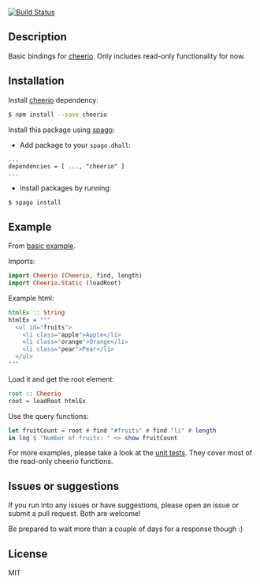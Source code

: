 [![Build Status](https://travis-ci.org/icyrockcom/purescript-cheerio.svg?branch=master)](https://travis-ci.org/icyrockcom/purescript-cheerio)

## Description

Basic bindings for [cheerio](https://cheerio.js.org/). Only includes read-only functionality for now.

## Installation

Install [cheerio](https://www.npmjs.com/package/cheerio) dependency:

```bash
$ npm install --save cheerio
```

Install this package using [spago](https://github.com/purescript/spago):

* Add package to your `spago.dhall`:

```dhall
...
dependencies = [ ..., "cheerio" ]
...
```

* Install packages by running:

```bash
$ spago install
```

## Example

From [basic example](examples/Basic.purs).

Imports:

```purescript
import Cheerio (Cheerio, find, length)
import Cheerio.Static (loadRoot)
```

Example html:

```purescript
htmlEx :: String
htmlEx = """
  <ul id="fruits">
    <li class="apple">Apple</li>
    <li class="orange">Orange</li>
    <li class="pear">Pear</li>
  </ul>
"""
```

Load it and get the root element:

```purescript
root :: Cheerio
root = loadRoot htmlEx
```

Use the query functions:

```purescript
let fruitCount = root # find "#fruits" # find "li" # length
in log $ "Number of fruits: " <> show fruitCount
```

For more examples, please take a look at the [unit tests](test/Test/Main.purs). They cover most of the read-only cheerio functions.

## Issues or suggestions

If you run into any issues or have suggestions, please open an issue or submit a pull request. Both are welcome!

Be prepared to wait more than a couple of days for a response though :)

## License

MIT
